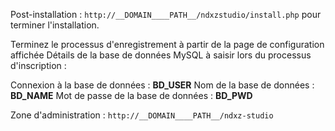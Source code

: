 Post-installation : `http://__DOMAIN____PATH__/ndxzstudio/install.php` pour terminer l'installation.

Terminez le processus d'enregistrement à partir de la page de configuration affichée
Détails de la base de données MySQL à saisir lors du processus d'inscription :

Connexion à la base de données : __BD_USER__
Nom de la base de données : __BD_NAME__
Mot de passe de la base de données : __BD_PWD__

Zone d'administration : `http://__DOMAIN____PATH__/ndxz-studio`